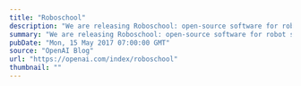 ```yaml
---
title: "Roboschool"
description: "We are releasing Roboschool: open-source software for robot simulation, integrated with OpenAI Gym."
summary: "We are releasing Roboschool: open-source software for robot simulation, integrated with OpenAI Gym."
pubDate: "Mon, 15 May 2017 07:00:00 GMT"
source: "OpenAI Blog"
url: "https://openai.com/index/roboschool"
thumbnail: ""
---
```


